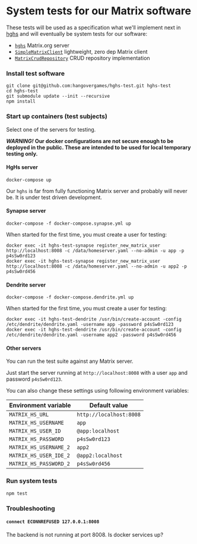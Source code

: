 # System tests for our Matrix software

These tests will be used as a specification what we'll implement next in 
[hghs](https://github.com/heusalagroup/hghs) 
and will eventually be system tests for our software:

 * [`hghs`](https://github.com/heusalagroup/hghs) Matrix.org server
 * [`SimpleMatrixClient`](https://github.com/heusalagroup/fi.hg.matrix/blob/main/SimpleMatrixClient.ts) lightweight, zero dep Matrix client
 * [`MatrixCrudRepository`](https://github.com/heusalagroup/fi.hg.matrix/blob/main/MatrixCrudRepository.ts) CRUD repository implementation

### Install test software

```shell
git clone git@github.com:hangovergames/hghs-test.git hghs-test
cd hghs-test
git submodule update --init --recursive
npm install
```

### Start up containers (test subjects)

Select one of the servers for testing.

***WARNING!*** **Our docker configurations are not secure enough to be deployed 
in the public. These are intended to be used for local temporary testing only.**

#### HgHs server

```shell
docker-compose up
```

Our `hghs` is far from fully functioning Matrix server and probably will never 
be. It is under test driven development. 


#### Synapse server

```shell
docker-compose -f docker-compose.synapse.yml up
```

When started for the first time, you must create a user for testing:

```shell
docker exec -it hghs-test-synapse register_new_matrix_user http://localhost:8008 -c /data/homeserver.yaml --no-admin -u app -p p4sSw0rd123
docker exec -it hghs-test-synapse register_new_matrix_user http://localhost:8008 -c /data/homeserver.yaml --no-admin -u app2 -p p4sSw0rd456
```

#### Dendrite server

```shell
docker-compose -f docker-compose.dendrite.yml up
```

When started for the first time, you must create a user for testing:

```shell
docker exec -it hghs-test-dendrite /usr/bin/create-account -config /etc/dendrite/dendrite.yaml -username app -password p4sSw0rd123
docker exec -it hghs-test-dendrite /usr/bin/create-account -config /etc/dendrite/dendrite.yaml -username app2 -password p4sSw0rd456
```

#### Other servers

You can run the test suite against any Matrix server.

Just start the server running at `http://localhost:8008` with a user `app` and password `p4sSw0rd123`.

You can also change these settings using following environment variables:

| Environment variable   | Default value           |
| ---------------------- | ----------------------- |
| `MATRIX_HS_URL`        | `http://localhost:8008` |
| `MATRIX_HS_USERNAME`   | `app`                   |
| `MATRIX_HS_USER_ID`    | `@app:localhost`        |
| `MATRIX_HS_PASSWORD`   | `p4sSw0rd123`           |
| `MATRIX_HS_USERNAME_2` | `app2`                  |
| `MATRIX_HS_USER_IDE_2` | `@app2:localhost`       |
| `MATRIX_HS_PASSWORD_2` | `p4sSw0rd456`           |

### Run system tests

```shell
npm test
```

### Troubleshooting

#### `connect ECONNREFUSED 127.0.0.1:8008`

The backend is not running at port 8008. Is docker services up?
